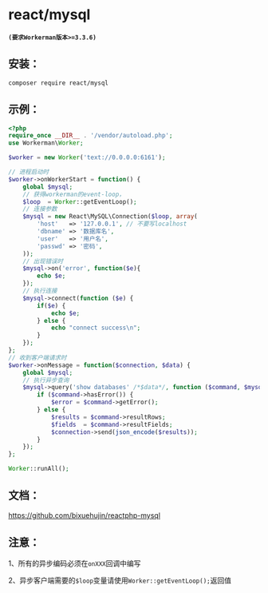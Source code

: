 # react/mysql

**``` (要求Workerman版本>=3.3.6) ```**

## 安装：
```
composer require react/mysql
```

## 示例：

```php
<?php
require_once __DIR__ . '/vendor/autoload.php';
use Workerman\Worker;

$worker = new Worker('text://0.0.0.0:6161');

// 进程启动时
$worker->onWorkerStart = function() {
    global $mysql;
    // 获得workerman的event-loop，
    $loop  = Worker::getEventLoop();
    // 连接参数
    $mysql = new React\MySQL\Connection($loop, array(
        'host'   => '127.0.0.1', // 不要写localhost
        'dbname' => '数据库名',
        'user'   => '用户名',
        'passwd' => '密码',
    ));
    // 出现错误时
    $mysql->on('error', function($e){
        echo $e;
    });
    // 执行连接
    $mysql->connect(function ($e) {
        if($e) {
            echo $e;
        } else {
            echo "connect success\n";
        }
    });
};
// 收到客户端请求时
$worker->onMessage = function($connection, $data) {
    global $mysql;
    // 执行异步查询
    $mysql->query('show databases' /*$data*/, function ($command, $mysql) use ($connection) {
        if ($command->hasError()) {
            $error = $command->getError();
        } else {
            $results = $command->resultRows;
            $fields  = $command->resultFields;
            $connection->send(json_encode($results));
        }
    });
};

Worker::runAll();
```

## 文档：
https://github.com/bixuehujin/reactphp-mysql

## 注意：
1、所有的异步编码必须在```onXXX```回调中编写

2、异步客户端需要的```$loop```变量请使用```Worker::getEventLoop();```返回值


